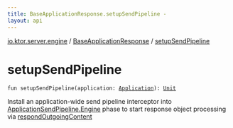 ```yaml
---
title: BaseApplicationResponse.setupSendPipeline - 
layout: api
---
```


<div class='api-docs-breadcrumbs'><a href="../index.html">io.ktor.server.engine</a> / <a href="index.html">BaseApplicationResponse</a> / <a href="./setup-send-pipeline.html">setupSendPipeline</a></div>

# setupSendPipeline

<div class="signature"><code><span class="keyword">fun </span><span class="identifier">setupSendPipeline</span><span class="symbol">(</span><span class="parameterName" id="io.ktor.server.engine.BaseApplicationResponse.Companion$setupSendPipeline(io.ktor.application.Application)/application">application</span><span class="symbol">:</span>&nbsp;<a href="../../io.ktor.application/-application/index.html"><span class="identifier">Application</span></a><span class="symbol">)</span><span class="symbol">: </span><a href="https://kotlinlang.org/api/latest/jvm/stdlib/kotlin/-unit/index.html"><span class="identifier">Unit</span></a></code></div>

Install an application-wide send pipeline interceptor into <a href="../../io.ktor.response/-application-send-pipeline/-engine.html">ApplicationSendPipeline.Engine</a> phase
to start response object processing via <a href="respond-outgoing-content.html">respondOutgoingContent</a>

